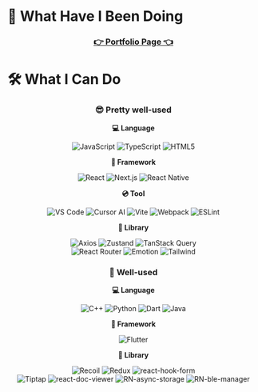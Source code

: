 
 
# 📖 What Have I Been Doing

<div align="center">
 
### [ 👉 Portfolio Page 👈 ](https://kmklog.netlify.app)

</div>



# 🛠️ What I Can Do

<div align="center">
 
### 😎 Pretty well-used

**💻 Language**

![JavaScript](https://img.shields.io/badge/JavaScript-F7DF1E?style=for-the-badge&logo=javascript&logoColor=white)
![TypeScript](https://img.shields.io/badge/TypeScript-3178C6?style=for-the-badge&logo=typescript&logoColor=white)
![HTML5](https://img.shields.io/badge/HTML5-E34F26?style=for-the-badge&logo=html5&logoColor=white)

**🚩 Framework**

![React](https://img.shields.io/badge/React-61DAFB?style=for-the-badge&logo=react&logoColor=white)
![Next.js](https://img.shields.io/badge/Next.js-000000?style=for-the-badge&logo=nextdotjs&logoColor=white)
![React Native](https://img.shields.io/badge/React_Native-61DAFB?style=for-the-badge&logo=reactnative&logoColor=white)

**💿 Tool**

![VS Code](https://img.shields.io/badge/VS%20Code-0078D4?style=for-the-badge&logo=visualstudiocode&logoColor=white)
![Cursor AI](https://img.shields.io/badge/Cursor%20AI-FF6F61?style=for-the-badge&logo=cursor&logoColor=white)
![Vite](https://img.shields.io/badge/Vite-646CFF?style=for-the-badge&logo=vite&logoColor=white)
![Webpack](https://img.shields.io/badge/Webpack-8DD6F9?style=for-the-badge&logo=webpack&logoColor=white)
![ESLint](https://img.shields.io/badge/ESLint-4B32C3?style=for-the-badge&logo=eslint&logoColor=white)

**📖 Library**

![Axios](https://img.shields.io/badge/Axios-5A29E8?style=for-the-badge&logo=axios&logoColor=white)
![Zustand](https://img.shields.io/badge/Zustand-FF5959?style=for-the-badge&logo=zustand&logoColor=white)
![TanStack Query](https://img.shields.io/badge/TanStack%20Query-FF8A00?style=for-the-badge&logo=tanstackquery&logoColor=white)
<br/>
![React Router](https://img.shields.io/badge/React%20Router-CA4245?style=for-the-badge&logo=reactrouter&logoColor=white)
![Emotion](https://img.shields.io/badge/Emotion-DB6AC4?style=for-the-badge&logo=emotion&logoColor=white)
![Tailwind](https://img.shields.io/badge/Tailwind%20CSS-06B6D4?style=for-the-badge&logo=tailwindcss&logoColor=white)


### 🫡 Well-used

**💻 Language**

![C++](https://img.shields.io/badge/C++-00599C?style=for-the-badge&logo=cplusplus&logoColor=white)
![Python](https://img.shields.io/badge/Python-3776AB?style=for-the-badge&logo=python&logoColor=white)
![Dart](https://img.shields.io/badge/Dart-0175C2?style=for-the-badge&logo=dart&logoColor=white)
![Java](https://img.shields.io/badge/Java-007396?style=for-the-badge&logo=java&logoColor=white)

**🚩 Framework**

![Flutter](https://img.shields.io/badge/Flutter-02569B?style=for-the-badge&logo=flutter&logoColor=white)

**📖 Library**

![Recoil](https://img.shields.io/badge/Recoil-3F3F3F?style=for-the-badge&logo=recoil&logoColor=white)
![Redux](https://img.shields.io/badge/Redux-764ABC?style=for-the-badge&logo=redux&logoColor=white)
![react-hook-form](https://img.shields.io/badge/react-hook--form-EC5990?style=for-the-badge&logo=reacthookform&logoColor=white)
<br/>
![Tiptap](https://img.shields.io/badge/Tiptap-6B6B6B?style=for-the-badge&logo=tiptap&logoColor=white)
![react-doc-viewer](https://img.shields.io/badge/react--doc--viewer-5B5D5E?style=for-the-badge&logo=react&logoColor=white)
![RN-async-storage](https://img.shields.io/badge/RN--async--storage-3C3C3C?style=for-the-badge&logo=react&logoColor=white)
![RN-ble-manager](https://img.shields.io/badge/RN--ble--manager-FF6633?style=for-the-badge&logo=react&logoColor=white)

</div>
